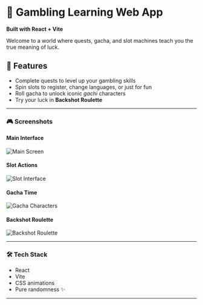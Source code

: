 # 🎰 Gambling Learning Web App  
**Built with React + Vite**

Welcome to a world where quests, gacha, and slot machines teach you the true meaning of luck.

## 🧭 Features

- Complete quests to level up your gambling skills  
- Spin slots to register, change languages, or just for fun  
- Roll gacha to unlock iconic *gachi* characters  
- Try your luck in **Backshot Roulette**

---

### 🎮 Screenshots

#### Main Interface
![Main Screen](https://github.com/user-attachments/assets/d8b39fac-b245-4d14-8512-33541434801a)

#### Slot Actions
![Slot Interface](https://github.com/user-attachments/assets/26b953e2-eb42-42cf-81e5-cdc14d5737e3)

#### Gacha Time
![Gacha Characters](https://github.com/user-attachments/assets/cea59b32-cc4b-402e-92e5-18c7f3c9951d)

#### Backshot Roulette
![Backshot Roulette](https://github.com/user-attachments/assets/7d18140a-b714-41fb-b8a2-fce53a01aea3)

---

### 🛠 Tech Stack

- React  
- Vite  
- CSS animations  
- Pure randomness ✨

---
